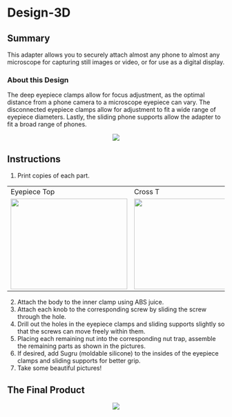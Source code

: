 # Design-3D

## Summary

This adapter allows you to securely attach almost any phone to almost any microscope for capturing still images or video, or for use as a digital display.

### About this Design

The deep eyepiece clamps allow for focus adjustment, as the optimal distance from a phone camera to a microscope eyepiece can vary. The disconnected eyepiece clamps allow for adjustment to fit a wide range of eyepiece diameters. Lastly, the sliding phone supports allow the adapter to fit a broad range of phones.
<p align="center">
<img  src="https://scontent.ftun14-1.fna.fbcdn.net/v/t1.15752-9/277266209_343407907809614_1867850364449431238_n.png?_nc_cat=101&ccb=1-5&_nc_sid=ae9488&_nc_ohc=sITnji_UaT0AX_jq54K&_nc_oc=AQmsU-_IlQzfrB2GpYPavIeJjreB2AGW1hq1iBXSTpl2FBKw8zFT4pwK4SFTi0Q-fZ0&_nc_ht=scontent.ftun14-1.fna&oh=03_AVKJvdq0t1ccq20XN1gK4AgKARXDlaM7h8gqQB9yI7OvCA&oe=6266285F">
</p>

## Instructions

1. Print copies of each part. 
<table>
  <tr>
     <td>Eyepiece Top</td>
     <td>Cross T</td>
     <td>Eyepiece Bottom</td>
     <td>Side holder</td>
  </tr>
  <tr>
    <td><img src="https://scontent.ftun14-1.fna.fbcdn.net/v/t1.15752-9/277476068_1088258845181044_4201330166910098947_n.png?_nc_cat=104&ccb=1-5&_nc_sid=ae9488&_nc_ohc=Oybo7C63jo4AX-alF_f&_nc_ht=scontent.ftun14-1.fna&oh=03_AVK9m1IpisjEangEGcXMyNISTKWuJCuNNinTfZqYujo73A&oe=62659360" width=270 height=210></td>
    <td><img src="https://scontent.ftun14-1.fna.fbcdn.net/v/t1.15752-9/277190366_1174819283261517_1832014904604872099_n.png?_nc_cat=106&ccb=1-5&_nc_sid=ae9488&_nc_ohc=UObYpI4n3B0AX9BUQKw&_nc_ht=scontent.ftun14-1.fna&oh=03_AVLZyL29oG8ChWM_BtpFgUmdvl-f-Ss9PTuUiAx-qzFDnA&oe=62674753" width=270 height=210></td>
    <td><img src="https://scontent.ftun14-1.fna.fbcdn.net/v/t1.15752-9/277200030_671719570701475_7524467251326285429_n.png?_nc_cat=107&ccb=1-5&_nc_sid=ae9488&_nc_ohc=zmA2zuSNkXAAX8XIeyt&_nc_ht=scontent.ftun14-1.fna&oh=03_AVIiLq0fGKPlZduNmenJz3T1pgpiqpTf_CmrKAvqmByPbw&oe=626616B3" width=270 height=210></td>
    <td><img src="https://scontent.ftun14-1.fna.fbcdn.net/v/t1.15752-9/277376880_490373275883641_6698104585227845423_n.png?_nc_cat=105&ccb=1-5&_nc_sid=ae9488&_nc_ohc=dS-yESPLiE0AX_y3ULu&_nc_ht=scontent.ftun14-1.fna&oh=03_AVLqe7JC5hySac-opkvVcs0lRjlwmtV0hIHL9LnQvz0HfQ&oe=62662804" width=270 height=210></td>
  </tr>
 </table>
 
2. Attach the body to the inner clamp using ABS juice.
3. Attach each knob to the corresponding screw by sliding the screw through the hole.
4. Drill out the holes in the eyepiece clamps and sliding supports slightly so that the screws can move freely within them.
5. Placing each remaining nut into the corresponding nut trap, assemble the remaining parts as shown in the pictures.
6. If desired, add Sugru (moldable silicone) to the insides of the eyepiece clamps and sliding supports for better grip.
7. Take some beautiful pictures!

## The Final Product 
<p align="center">
<img src="https://scontent.ftun14-1.fna.fbcdn.net/v/t1.15752-9/277242539_369873568336729_6057835869348896013_n.png?_nc_cat=110&ccb=1-5&_nc_sid=ae9488&_nc_ohc=OxsCFpUdofQAX8hBndx&_nc_ht=scontent.ftun14-1.fna&oh=03_AVLSBPoMccpNCDZ4dx97D7h-HbkETB6eiURFHDCWoFT-gA&oe=626692F5">
</p>
